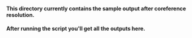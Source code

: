 #### This directory currently contains the sample output after coreference resolution.
#### After running the script you'll get all the outputs here.  
